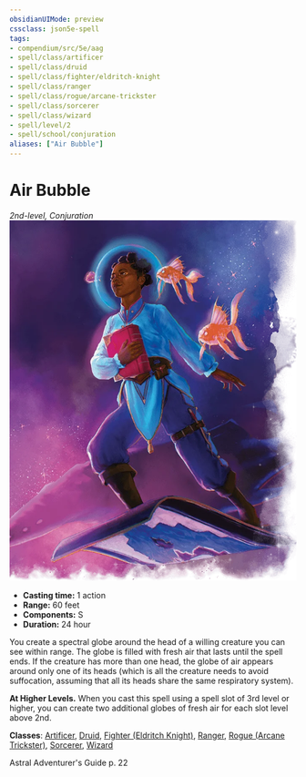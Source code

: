 ```yaml
---
obsidianUIMode: preview
cssclass: json5e-spell
tags:
- compendium/src/5e/aag
- spell/class/artificer
- spell/class/druid
- spell/class/fighter/eldritch-knight
- spell/class/ranger
- spell/class/rogue/arcane-trickster
- spell/class/sorcerer
- spell/class/wizard
- spell/level/2
- spell/school/conjuration
aliases: ["Air Bubble"]
---
```

# Air Bubble
*2nd-level, Conjuration*  
![](../../assets/img/air-bubble.webp)  

- **Casting time:** 1 action
- **Range:** 60 feet
- **Components:** S
- **Duration:** 24 hour

You create a spectral globe around the head of a willing creature you can see within range. The globe is filled with fresh air that lasts until the spell ends. If the creature has more than one head, the globe of air appears around only one of its heads (which is all the creature needs to avoid suffocation, assuming that all its heads share the same respiratory system).

**At Higher Levels.** When you cast this spell using a spell slot of 3rd level or higher, you can create two additional globes of fresh air for each slot level above 2nd.

**Classes**: [Artificer](../classes/artificer-tce.md#), [Druid](../classes/druid.md#), [Fighter (Eldritch Knight)](../classes/fighter-eldritch-knight.md#), [Ranger](../classes/ranger.md#), [Rogue (Arcane Trickster)](../classes/rogue-arcane-trickster.md#), [Sorcerer](../classes/sorcerer.md#), [Wizard](../classes/wizard.md#)

Astral Adventurer's Guide p. 22